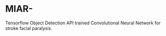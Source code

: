 # MIAR-
Tensorflow Object Detection API trained Convolutional Neural Network for stroke facial paralysis. 
